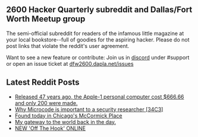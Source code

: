 ## 2600 Hacker Quarterly subreddit and Dallas/Fort Worth Meetup group
The semi-official subreddit for readers of the infamous little magazine at your local bookstore--full of goodies for the aspiring hacker. Please do not post links that violate the reddit's user agreement.

Want to see a new feature or contribute: 
Join us in [discord](https://dfw2600.dapla.net/chat) under #support or open an issue ticket at [dfw2600.dapla.net/issues](https://dfw2600.dapla.net/issues)

## Latest Reddit Posts
<!-- BLOG-POST-LIST:START -->
- [Released 47 years ago, the Apple-1 personal computer cost $666.66 and only 200 were made.](https://www.reddit.com/r/2600/comments/12wfyxx/released_47_years_ago_the_apple1_personal/)
- [Why Microcode is important to a security researcher [34C3]](https://www.reddit.com/r/2600/comments/12wdjke/why_microcode_is_important_to_a_security/)
- [Found today in Chicago's McCormick Place](https://www.reddit.com/r/2600/comments/12thqji/found_today_in_chicagos_mccormick_place/)
- [My gateway to the world back in the day.](https://www.reddit.com/r/2600/comments/12tfoy9/my_gateway_to_the_world_back_in_the_day/)
- [NEW 'Off The Hook' ONLINE](https://2600.com/hook/19-04-2023)
<!-- BLOG-POST-LIST:END -->
